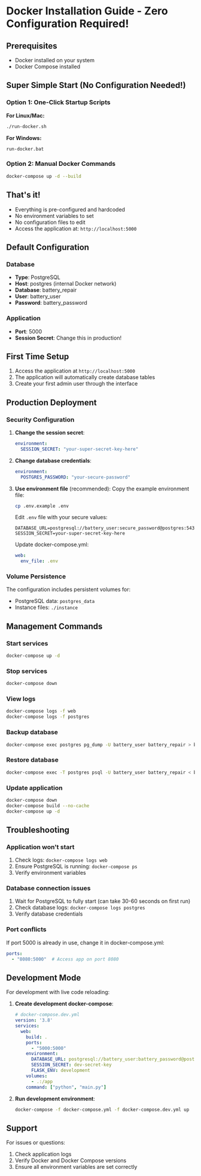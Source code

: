 # Docker Installation Guide - Zero Configuration Required!

## Prerequisites
- Docker installed on your system
- Docker Compose installed

## Super Simple Start (No Configuration Needed!)

### Option 1: One-Click Startup Scripts

**For Linux/Mac:**
```bash
./run-docker.sh
```

**For Windows:**
```
run-docker.bat
```

### Option 2: Manual Docker Commands

```bash
docker-compose up -d --build
```

## That's it! 
- Everything is pre-configured and hardcoded
- No environment variables to set
- No configuration files to edit
- Access the application at: `http://localhost:5000`

## Default Configuration

### Database
- **Type**: PostgreSQL
- **Host**: postgres (internal Docker network)
- **Database**: battery_repair
- **User**: battery_user
- **Password**: battery_password

### Application
- **Port**: 5000
- **Session Secret**: Change this in production!

## First Time Setup

1. Access the application at `http://localhost:5000`
2. The application will automatically create database tables
3. Create your first admin user through the interface

## Production Deployment

### Security Configuration
1. **Change the session secret**:
   ```yaml
   environment:
     SESSION_SECRET: "your-super-secret-key-here"
   ```

2. **Change database credentials**:
   ```yaml
   environment:
     POSTGRES_PASSWORD: "your-secure-password"
   ```

3. **Use environment file** (recommended):
   Copy the example environment file:
   ```bash
   cp .env.example .env
   ```
   
   Edit `.env` file with your secure values:
   ```
   DATABASE_URL=postgresql://battery_user:secure_password@postgres:5432/battery_repair
   SESSION_SECRET=your-super-secret-key-here
   ```

   Update docker-compose.yml:
   ```yaml
   web:
     env_file: .env
   ```

### Volume Persistence
The configuration includes persistent volumes for:
- PostgreSQL data: `postgres_data`
- Instance files: `./instance`

## Management Commands

### Start services
```bash
docker-compose up -d
```

### Stop services
```bash
docker-compose down
```

### View logs
```bash
docker-compose logs -f web
docker-compose logs -f postgres
```

### Backup database
```bash
docker-compose exec postgres pg_dump -U battery_user battery_repair > backup.sql
```

### Restore database
```bash
docker-compose exec -T postgres psql -U battery_user battery_repair < backup.sql
```

### Update application
```bash
docker-compose down
docker-compose build --no-cache
docker-compose up -d
```

## Troubleshooting

### Application won't start
1. Check logs: `docker-compose logs web`
2. Ensure PostgreSQL is running: `docker-compose ps`
3. Verify environment variables

### Database connection issues
1. Wait for PostgreSQL to fully start (can take 30-60 seconds on first run)
2. Check database logs: `docker-compose logs postgres`
3. Verify database credentials

### Port conflicts
If port 5000 is already in use, change it in docker-compose.yml:
```yaml
ports:
  - "8080:5000"  # Access app on port 8080
```

## Development Mode

For development with live code reloading:

1. **Create development docker-compose**:
   ```yaml
   # docker-compose.dev.yml
   version: '3.8'
   services:
     web:
       build: .
       ports:
         - "5000:5000"
       environment:
         DATABASE_URL: postgresql://battery_user:battery_password@postgres:5432/battery_repair
         SESSION_SECRET: dev-secret-key
         FLASK_ENV: development
       volumes:
         - .:/app
       command: ["python", "main.py"]
   ```

2. **Run development environment**:
   ```bash
   docker-compose -f docker-compose.yml -f docker-compose.dev.yml up
   ```

## Support

For issues or questions:
1. Check application logs
2. Verify Docker and Docker Compose versions
3. Ensure all environment variables are set correctly